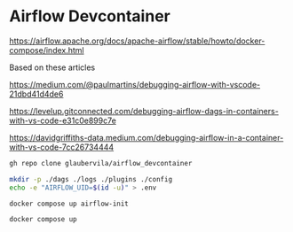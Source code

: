 # Airflow Devcontainer

<!-- Configurar os lints baseado no repositorio do airflow -->
<!-- https://github.com/apache/airflow/blob/main/.gitignore -->

https://airflow.apache.org/docs/apache-airflow/stable/howto/docker-compose/index.html


Based on these articles

https://medium.com/@paulmartins/debugging-airflow-with-vscode-21dbd41d4de6

https://levelup.gitconnected.com/debugging-airflow-dags-in-containers-with-vs-code-e31c0e899c7e

https://davidgriffiths-data.medium.com/debugging-airflow-in-a-container-with-vs-code-7cc26734444


```bash
gh repo clone glaubervila/airflow_devcontainer
```

```bash
mkdir -p ./dags ./logs ./plugins ./config
echo -e "AIRFLOW_UID=$(id -u)" > .env
```

```bash
docker compose up airflow-init
```

```bash
docker compose up
```

